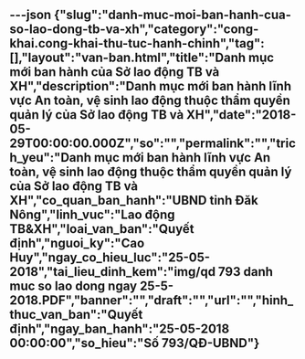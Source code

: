 ---json
{"slug":"danh-muc-moi-ban-hanh-cua-so-lao-dong-tb-va-xh","category":"cong-khai.cong-khai-thu-tuc-hanh-chinh","tag":[],"layout":"van-ban.html","title":"Danh mục mới ban hành của Sở lao động TB và XH","description":"Danh mục mới ban hành lĩnh vực An toàn, vệ sinh lao động thuộc thẩm quyền quản lý của Sở lao động TB và XH","date":"2018-05-29T00:00:00.000Z","so":"","permalink":"","trich_yeu":"Danh mục mới ban hành lĩnh vực An toàn, vệ sinh lao động thuộc thẩm quyền quản lý của Sở lao động TB và XH","co_quan_ban_hanh":"UBND tỉnh Đăk Nông","linh_vuc":"Lao động TB&XH","loai_van_ban":"Quyết định","nguoi_ky":"Cao Huy","ngay_co_hieu_luc":"25-05-2018","tai_lieu_dinh_kem":"img/qd 793 danh muc so lao dong ngay 25-5-2018.PDF","banner":"","draft":"","url":"","hinh_thuc_van_ban":"Quyết định","ngay_ban_hanh":"25-05-2018 00:00:00","so_hieu":"Số 793/QĐ-UBND"}
---
